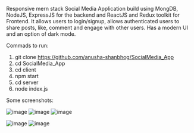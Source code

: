 Responsive mern stack Social Media Application build using MongDB, NodeJS, ExpressJS for the backend and ReactJS and Redux toolkit for Frontend.
It allows users to login/signup, allows authenticated users to share posts, like, comment and engage with other users. Has a modern UI and an option of dark mode.

Commads to run:
1. git clone https://github.com/anusha-shanbhog/SocialMedia_App
2. cd SocialMedia_App
3. cd client
4. npm start
5. cd server
6. node index.js

Some screenshots:


![image](https://github.com/anusha-shanbhog/SocialMedia_App/assets/92755610/e10d7f75-cfe6-4da7-843a-a52ba4e78868)
![image](https://github.com/anusha-shanbhog/SocialMedia_App/assets/92755610/166f1f21-dc97-448d-9fdb-b5e8baa94bc2)
![image](https://github.com/anusha-shanbhog/SocialMedia_App/assets/92755610/a0c2a0c2-69be-4860-981b-09e91ee9e27c)



![image](https://github.com/anusha-shanbhog/SocialMedia_App/assets/92755610/827a89ef-0261-4a48-9846-56e5010484d4)
![image](https://github.com/anusha-shanbhog/SocialMedia_App/assets/92755610/a29e5ddc-f59c-4f08-94e0-008aa267ba3a)




